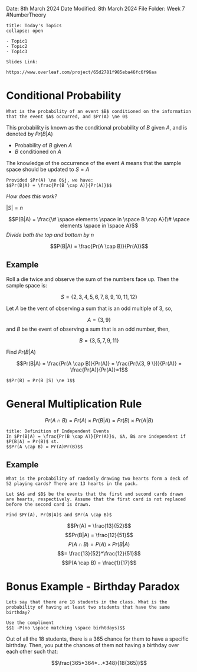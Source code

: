 Date: 8th March 2024
Date Modified: 8th March 2024
File Folder: Week 7
#NumberTheory

```ad-abstract
title: Today's Topics
collapse: open

- Topic1
- Topic2
- Topic3

```

```ad-important
Slides Link:

https://www.overleaf.com/project/65d2781f985eba46fc6f96aa
```

# Conditional Probability

```ad-question
What is the probability of an event $B$ conditioned on the information that the event $A$ occurred, and $Pr(A) \ne 0$
```

This probability is known as  the conditional probability of $B$ given $A$, and is denoted by $Pr(B|A)$
- Probability of $B$ given $A$
- $B$ conditioned on $A$

The knowledge of the occurrence of the event $A$ means that the sample space should be updated to $S = A$

```ad-important
Provided $Pr(A) \ne 0$j, we have:
$$Pr(B|A) = \frac{Pr(B \cap A)}{Pr(A)}$$
```

*How does this work?*

$|S| = n$

$$P(B|A) = \frac{\# \space elements \space in \space B \cap A}{\# \space elements \space in \space A}$$
*Divide both the top and bottom by $n$*

$$P(B|A) = \frac{Pr(A \cap B)}{Pr(A)}$$

## Example

Roll a die twice and observe the sum of the numbers face up. Then the sample space is:

$$S = \{2,3,4,5,6,7,8,9,10,11,12\}$$

Let $A$ be the vent of observing a sum that is an odd multiple of $3$, so,

$$A = \{ 3, 9\}$$
and $B$ be the event of observing a sum that is an odd number, then, 

$$B = \{3, 5, 7, 9, 11 \}$$

Find $Pr(B|A)$

$$Pr(B|A) = \frac{Pr(A \cap B)}{Pr(A)} = \frac{Pr(\{3, 9 \})}{Pr(A)} = \frac{Pr(A)}{Pr(A)}=1$$
```ad-note
$$Pr(B) = Pr(B |S) \ne 1$$
```
# General Multiplication Rule

$$Pr(A \cap B) = Pr(A)\times Pr(B|A)=Pr(B)\times Pr(A|B)$$

```ad-note
title: Definition of Independent Events
In $Pr(B|A) = \frac{Pr(B \cap A)}{Pr(A)}$, $A, B$ are independent if $P(B|A) = Pr(B)$ st.
$$Pr(A \cap B) = Pr(A)Pr(B)$$

```

## Example

```ad-question
What is the probability of randomly drawing two hearts form a deck of 52 playing cards? There are 13 hearts in the pack.

Let $A$ and $B$ be the events that the first and second cards drawn are hearts, respectively. Assume that the first card is not replaced before the second card is drawn.

Find $Pr(A), Pr(B|A)$ and $Pr(A \cap B)$
```

$$Pr(A) = \frac{13}{52}$$
$$Pr(B|A) = \frac{12}{51}$$
$$P(A \cap B) = P(A) \times Pr(B|A)$$
$$= \frac{13}{52}*\frac{12}{51}$$
$$P(A \cap B) = \frac{1}{17}$$
# Bonus Example - Birthday Paradox

```ad-question
Lets say that there are 18 students in the class. What is the probability of having at least two students that have the same birthday?
```

```ad-important
Use the compliment
$$1 -P(no \space matching \space birhtdays)$$
```

Out of all the 18 students, there is a 365 chance for them to have a specific birthday. Then, you put the chances of them not having a birthday over each other such that:

$$\frac{365*364*...*348}{18(365)}$$









